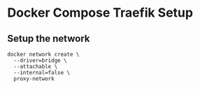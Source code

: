 # Docker Compose Traefik Setup

## Setup the network
```
docker network create \
  --driver=bridge \
  --attachable \
  --internal=false \
  proxy-network
```
